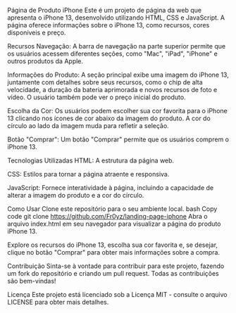 Página de Produto iPhone
Este é um projeto de página da web que apresenta o iPhone 13, desenvolvido utilizando HTML, CSS e JavaScript. A página oferece informações sobre o iPhone 13, como recursos, cores disponíveis e preço.

Recursos
Navegação: A barra de navegação na parte superior permite que os usuários acessem diferentes seções, como "Mac", "iPad", "iPhone" e outros produtos da Apple.

Informações do Produto: A seção principal exibe uma imagem do iPhone 13, juntamente com detalhes sobre seus recursos, como o chip de alta velocidade, a duração da bateria aprimorada e novos recursos de foto e vídeo. O usuário também pode ver o preço inicial do produto.

Escolha da Cor: Os usuários podem escolher sua cor favorita para o iPhone 13 clicando nos ícones de cor abaixo da imagem do produto. A cor do círculo ao lado da imagem muda para refletir a seleção.

Botão "Comprar": Um botão "Comprar" permite que os usuários comprem o iPhone 13.

Tecnologias Utilizadas
HTML: A estrutura da página web.

CSS: Estilos para tornar a página atraente e responsiva.

JavaScript: Fornece interatividade à página, incluindo a capacidade de alterar a imagem do produto e a cor do círculo.

Como Usar
Clone este repositório para o seu ambiente local.
bash
Copy code
git clone https://github.com/Fr0yz/landing-page-iphone
Abra o arquivo index.html em seu navegador para visualizar a página do produto iPhone 13.

Explore os recursos do iPhone 13, escolha sua cor favorita e, se desejar, clique no botão "Comprar" para obter mais informações sobre a compra.

Contribuição
Sinta-se à vontade para contribuir para este projeto, fazendo um fork do repositório e criando um pull request. Todas as contribuições são bem-vindas!

Licença
Este projeto está licenciado sob a Licença MIT - consulte o arquivo LICENSE para obter mais detalhes.
